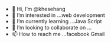 - 👋 Hi, I’m @khesehang
- 👀 I’m interested in ...web development
- 🌱 I’m currently learning ...Java Script
- 💞️ I’m looking to collaborate on ...
- 📫 How to reach me ...facebook Gmail

<!---
khesehang/khesehang is a ✨ special ✨ repository because its `README.md` (this file) appears on your GitHub profile.
You can click the Preview link to take a look at your changes.
--->
